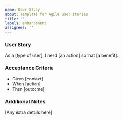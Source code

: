 ```yaml
---
name: User Story
about: Template for Agile user stories
title: ''
labels: enhancement
assignees: ''
---
```


### User Story

As a [type of user], I need [an action] so that [a benefit].

### Acceptance Criteria

- Given [context]
- When [action]
- Then [outcome]

### Additional Notes

[Any extra details here]
